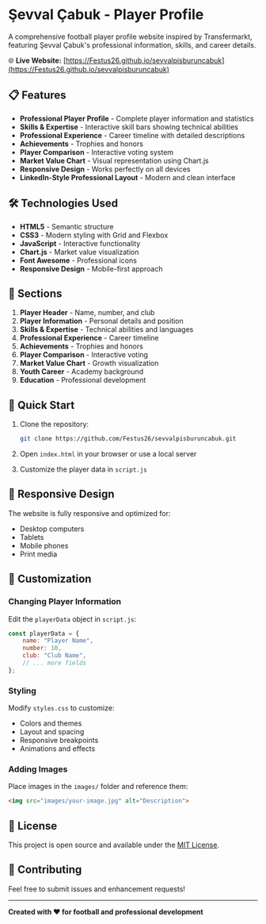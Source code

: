 # Şevval Çabuk - Player Profile

A comprehensive football player profile website inspired by Transfermarkt, featuring Şevval Çabuk's professional information, skills, and career details.

🌐 **Live Website:** [https://Festus26.github.io/sevvalpisburuncabuk](https://Festus26.github.io/sevvalpisburuncabuk)

## 📋 Features

- **Professional Player Profile** - Complete player information and statistics
- **Skills & Expertise** - Interactive skill bars showing technical abilities
- **Professional Experience** - Career timeline with detailed descriptions
- **Achievements** - Trophies and honors
- **Player Comparison** - Interactive voting system
- **Market Value Chart** - Visual representation using Chart.js
- **Responsive Design** - Works perfectly on all devices
- **LinkedIn-Style Professional Layout** - Modern and clean interface

## 🛠 Technologies Used

- **HTML5** - Semantic structure
- **CSS3** - Modern styling with Grid and Flexbox
- **JavaScript** - Interactive functionality
- **Chart.js** - Market value visualization
- **Font Awesome** - Professional icons
- **Responsive Design** - Mobile-first approach

## 🎯 Sections

1. **Player Header** - Name, number, and club
2. **Player Information** - Personal details and position
3. **Skills & Expertise** - Technical abilities and languages
4. **Professional Experience** - Career timeline
5. **Achievements** - Trophies and honors
6. **Player Comparison** - Interactive voting
7. **Market Value Chart** - Growth visualization
8. **Youth Career** - Academy background
9. **Education** - Professional development

## 🚀 Quick Start

1. Clone the repository:
   ```bash
   git clone https://github.com/Festus26/sevvalpisburuncabuk.git
   ```

2. Open `index.html` in your browser or use a local server

3. Customize the player data in `script.js`

## 📱 Responsive Design

The website is fully responsive and optimized for:
- Desktop computers
- Tablets
- Mobile phones
- Print media

## 🎨 Customization

### Changing Player Information
Edit the `playerData` object in `script.js`:

```javascript
const playerData = {
    name: "Player Name",
    number: 10,
    club: "Club Name",
    // ... more fields
};
```

### Styling
Modify `styles.css` to customize:
- Colors and themes
- Layout and spacing
- Responsive breakpoints
- Animations and effects

### Adding Images
Place images in the `images/` folder and reference them:
```html
<img src="images/your-image.jpg" alt="Description">
```

## 📄 License

This project is open source and available under the [MIT License](LICENSE).

## 🤝 Contributing

Feel free to submit issues and enhancement requests!

---

**Created with ❤️ for football and professional development**

